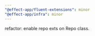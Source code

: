 ```yaml
---
"@effect-app/fluent-extensions": minor
"@effect-app/infra": minor
---
```


refactor: enable repo exts on Repo class.
